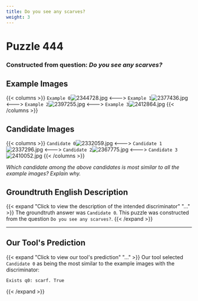 ```yaml
---
title: Do you see any scarves?
weight: 3
---
```


# Puzzle 444
### Constructed from question: _Do you see any scarves?_


## Example Images
{{< columns >}}
`Example 0`![2344728.jpg](/gqa_images/2344728.jpg)
<--->
`Example 1`![2377436.jpg](/gqa_images/2377436.jpg)
<--->
`Example 2`![2397255.jpg](/gqa_images/2397255.jpg)
<--->
`Example 3`![2412864.jpg](/gqa_images/2412864.jpg)
{{< /columns >}}

## Candidate Images
{{< columns >}}
`Candidate 0`![2332059.jpg](/gqa_images/2332059.jpg)
<--->
`Candidate 1`![2337296.jpg](/gqa_images/2337296.jpg)
<--->
`Candidate 2`![2367775.jpg](/gqa_images/2367775.jpg)
<--->
`Candidate 3`![2410052.jpg](/gqa_images/2410052.jpg)
{{< /columns >}}

*Which candidate among the above candidates is most similar to all the example images? Explain why.*

## Groundtruth English Description

{{< expand "Click to view the description of the intended discriminator" "..." >}}
The groundtruth answer was `Candidate 0`. This puzzle was constructed from the question `Do you see any scarves?`.
{{< /expand >}}

---

## Our Tool's Prediction

{{< expand "Click to view our tool's prediction" "..." >}}
Our tool selected `Candidate 0` as being the most similar to the example images with the discriminator:
```plaintext
Exists q0: scarf. True
```
{{< /expand >}}
